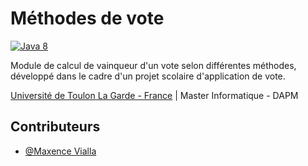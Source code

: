 # Méthodes de vote

[![Java 8](https://img.shields.io/badge/Java-8-blue.svg?style=flat)](https://www.java.com/)

Module de calcul de vainqueur d'un vote selon différentes méthodes, développé dans le cadre d'un projet scolaire d'application de vote. 

[Université de Toulon La Garde - France](http://www.univ-tln.fr) | Master Informatique - DAPM


Contributeurs
------------
* [@Maxence Vialla](https://github.com/maxencevialla)


